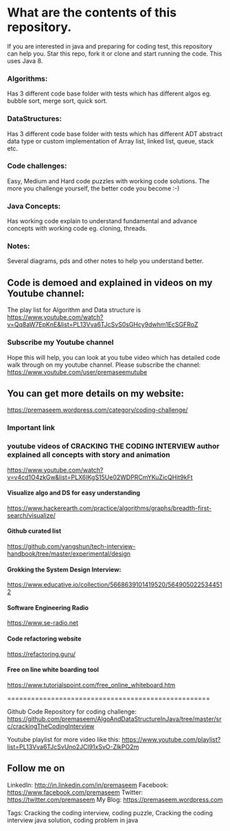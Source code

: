 # What are the contents of this repository. 

If you are interested in java and preparing for coding test, this repository can help you. Star this repo, fork it or clone and start running the code. This uses Java 8. 

### Algorithms: 
Has 3 different code base folder with tests which has different algos eg. bubble sort, merge sort, quick sort. 

### DataStructures: 
Has 3 different code base folder with tests which has different ADT abstract data type or custom implementation of Array list, linked list, queue, stack etc. 

### Code challenges: 
Easy, Medium and Hard code puzzles with working code solutions. The more you challenge yourself, the better code you become :-) 

### Java Concepts: 
Has working code explain to understand fundamental and advance concepts with working code eg. cloning, threads. 

### Notes: 
Several diagrams, pds and other notes to help you understand better.

## Code is demoed and explained in videos on my Youtube channel:
The play list for Algorithm and Data structure is 
https://www.youtube.com/watch?v=Qq8aW7EpKnE&list=PL13Vva6TJcSvS0sGHcy9dwhm1EcSGFRoZ

### Subscribe my Youtube channel
Hope this will help, you can look at you tube video which has detailed code walk through on my youtube channel. 
Please subscribe the channel: https://www.youtube.com/user/premaseemutube

## You can get more details on my website: 
https://premaseem.wordpress.com/category/coding-challenge/

### Important link 

### youtube videos of CRACKING THE CODING INTERVIEW author explained all concepts with story and animation
https://www.youtube.com/watch?v=v4cd1O4zkGw&list=PLX6IKgS15Ue02WDPRCmYKuZicQHit9kFt

#### Visualize algo and DS for easy understanding
https://www.hackerearth.com/practice/algorithms/graphs/breadth-first-search/visualize/

#### Github curated list
https://github.com/yangshun/tech-interview-handbook/tree/master/experimental/design

#### Grokking the System Design Interview: 
https://www.educative.io/collection/5668639101419520/5649050225344512

#### Software Engineering Radio
https://www.se-radio.net

#### Code refactoring website 
https://refactoring.guru/

#### Free on line white boarding tool 
https://www.tutorialspoint.com/free_online_whiteboard.htm


===================================================


Github Code Repository for coding challenge: 
https://github.com/premaseem/AlgoAndDataStructureInJava/tree/master/src/crackingTheCodingInterview

Youtube playlist for more video like this:
https://www.youtube.com/playlist?list=PL13Vva6TJcSvUno2JCl91xSvO-ZlkPO2m

## Follow me on
LinkedIn: http://in.linkedin.com/in/premaseem
Facebook: https://www.facebook.com/premaseem
Twitter:  https://twitter.com/premaseem
My Blog: https://premaseem.wordpress.com

Tags: 
Cracking the coding interview, coding puzzle, Cracking the coding interview java solution, coding problem in java

